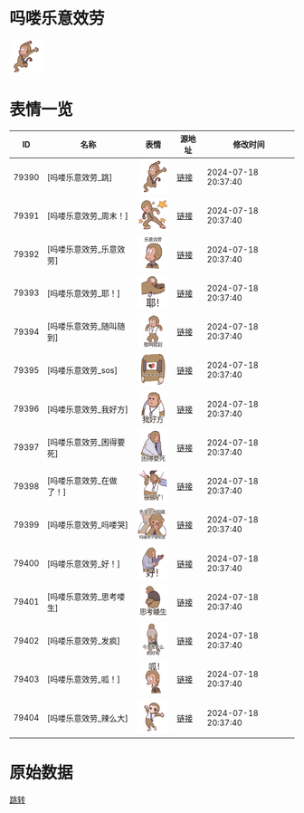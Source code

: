 # 吗喽乐意效劳

<img src="./cover.png" height="60" alt="cover" />

# 表情一览

|ID|名称|表情|源地址|修改时间|
|----|----|----|----|----|
|79390|[吗喽乐意效劳_跳]|<img src="./pic/079390_%5B吗喽乐意效劳_跳%5D.png" height="60" alt="跳"/>|[链接](https://i0.hdslb.com/bfs/garb/d1460cf2e3cbc1ab65edb200ad60c204d099f9da.png)|2024-07-18 20:37:40|
|79391|[吗喽乐意效劳_周末！]|<img src="./pic/079391_%5B吗喽乐意效劳_周末！%5D.png" height="60" alt="周末！"/>|[链接](https://i0.hdslb.com/bfs/garb/20abe6b335bb76e5643433e08c2b0734912418b5.png)|2024-07-18 20:37:40|
|79392|[吗喽乐意效劳_乐意效劳]|<img src="./pic/079392_%5B吗喽乐意效劳_乐意效劳%5D.png" height="60" alt="乐意效劳"/>|[链接](https://i0.hdslb.com/bfs/garb/c9351f42844ab2366a6235a52bc8a421071e9f26.png)|2024-07-18 20:37:40|
|79393|[吗喽乐意效劳_耶！]|<img src="./pic/079393_%5B吗喽乐意效劳_耶！%5D.png" height="60" alt="耶！"/>|[链接](https://i0.hdslb.com/bfs/garb/6d28005dcd605a8affb8f8af7e5a1288833b4e93.png)|2024-07-18 20:37:40|
|79394|[吗喽乐意效劳_随叫随到]|<img src="./pic/079394_%5B吗喽乐意效劳_随叫随到%5D.png" height="60" alt="随叫随到"/>|[链接](https://i0.hdslb.com/bfs/garb/e79e0158aa2f177c54686cae4d7f5030969a42a3.png)|2024-07-18 20:37:40|
|79395|[吗喽乐意效劳_sos]|<img src="./pic/079395_%5B吗喽乐意效劳_sos%5D.png" height="60" alt="sos"/>|[链接](https://i0.hdslb.com/bfs/garb/7b406fa96ee15843ac351a5b6246a05205586bda.png)|2024-07-18 20:37:40|
|79396|[吗喽乐意效劳_我好方]|<img src="./pic/079396_%5B吗喽乐意效劳_我好方%5D.png" height="60" alt="我好方"/>|[链接](https://i0.hdslb.com/bfs/garb/1a49e8a7dffcc99ae8ee1bd77bb26bea4b00ba1b.png)|2024-07-18 20:37:40|
|79397|[吗喽乐意效劳_困得要死]|<img src="./pic/079397_%5B吗喽乐意效劳_困得要死%5D.png" height="60" alt="困得要死"/>|[链接](https://i0.hdslb.com/bfs/garb/89a6b80bc5bcf47cde723d55147f518d9f9a41f2.png)|2024-07-18 20:37:40|
|79398|[吗喽乐意效劳_在做了！]|<img src="./pic/079398_%5B吗喽乐意效劳_在做了！%5D.png" height="60" alt="在做了！"/>|[链接](https://i0.hdslb.com/bfs/garb/8209fc550bb849983b5db71ad08ff1364547f03d.png)|2024-07-18 20:37:40|
|79399|[吗喽乐意效劳_吗喽哭]|<img src="./pic/079399_%5B吗喽乐意效劳_吗喽哭%5D.png" height="60" alt="吗喽哭"/>|[链接](https://i0.hdslb.com/bfs/garb/f816f02add420d874593cb21bb651b078f223dd2.png)|2024-07-18 20:37:40|
|79400|[吗喽乐意效劳_好！]|<img src="./pic/079400_%5B吗喽乐意效劳_好！%5D.png" height="60" alt="好！"/>|[链接](https://i0.hdslb.com/bfs/garb/edc18bc1076a40067b964d188524bf94391da4b5.png)|2024-07-18 20:37:40|
|79401|[吗喽乐意效劳_思考喽生]|<img src="./pic/079401_%5B吗喽乐意效劳_思考喽生%5D.png" height="60" alt="思考喽生"/>|[链接](https://i0.hdslb.com/bfs/garb/db184b7bf8f67de7d49291b286bbcb3b0a7c1d08.png)|2024-07-18 20:37:40|
|79402|[吗喽乐意效劳_发疯]|<img src="./pic/079402_%5B吗喽乐意效劳_发疯%5D.png" height="60" alt="发疯"/>|[链接](https://i0.hdslb.com/bfs/garb/36929618a9725c11a502158489178cda3c367d61.png)|2024-07-18 20:37:40|
|79403|[吗喽乐意效劳_呱！]|<img src="./pic/079403_%5B吗喽乐意效劳_呱！%5D.png" height="60" alt="呱！"/>|[链接](https://i0.hdslb.com/bfs/garb/0df4ef91baeb32df09d9d00ad56d7af9b549b3ba.png)|2024-07-18 20:37:40|
|79404|[吗喽乐意效劳_辣么大]|<img src="./pic/079404_%5B吗喽乐意效劳_辣么大%5D.png" height="60" alt="辣么大"/>|[链接](https://i0.hdslb.com/bfs/garb/709c56b4effe3229a23e46f4817698f55cb41612.png)|2024-07-18 20:37:40|

# 原始数据

[跳转](./raw.json)

